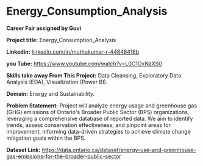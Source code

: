 # Energy_Consumption_Analysis

**Career Fair assigned by Guvi**

**Project title:** Energy_Consumption_Analysis

**Linkedin:** [linkedin.com/in/muthukumar-r-44848416b](https://www.linkedin.com/in/muthukumar-r-44848416b/)

**you Tube:** https://www.youtube.com/watch?v=L0C1OxNzXS0

**Skills take away From This Project:** Data Cleansing, Exploratory Data Analysis (EDA), Visualization (Power BI).

**Domain:** Energy and Sustainability.

**Problem Statement:** Project will analyze energy usage and greenhouse gas (GHG) emissions of Ontario's Broader Public Sector (BPS) organizations, leveraging a comprehensive database of reported data. We aim to identify trends, assess conservation effectiveness, and pinpoint areas for improvement, informing data-driven strategies to achieve climate change mitigation goals within the BPS.


**Dataset Link:** https://data.ontario.ca/dataset/energy-use-and-greenhouse-gas-emissions-for-the-broader-public-sector
